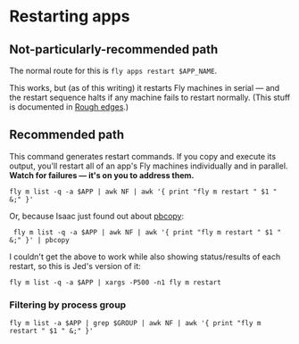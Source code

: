 # Restarting apps

## Not-particularly-recommended path

The normal route for this is `fly apps restart $APP_NAME`.

This works, but (as of this writing) it restarts Fly machines in serial — and the restart sequence halts if any machine fails to restart normally. (This stuff is documented in [Rough edges](rough-edges.md).)

## Recommended path

This command generates restart commands. If you copy and execute its output, you'll restart all of an app's Fly machines individually and in parallel. **Watch for failures — it's on you to address them.**

```
fly m list -q -a $APP | awk NF | awk '{ print "fly m restart " $1 " &;" }'
```

Or, because Isaac just found out about [pbcopy](https://ss64.com/mac/pbcopy.html):

```
 fly m list -q -a $APP | awk NF | awk '{ print "fly m restart " $1 " &;" }' | pbcopy
```

I couldn't get the above to work while also showing status/results of each restart, so this is Jed's version of it:

```
fly m list -q -a $APP | xargs -P500 -n1 fly m restart
```

### Filtering by process group

```
fly m list -a $APP | grep $GROUP | awk NF | awk '{ print "fly m restart " $1 " &;" }'
```

